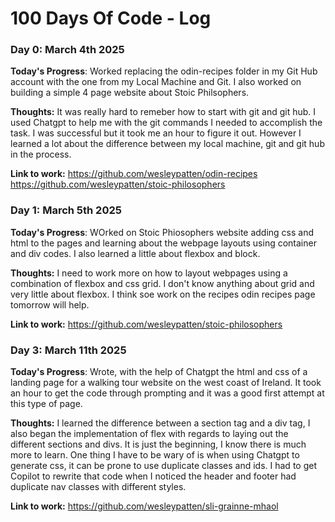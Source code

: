 # 100 Days Of Code - Log

### Day 0: March 4th 2025

**Today's Progress**: Worked replacing the odin-recipes folder in my Git Hub account with the one from my Local Machine and Git. I also worked on building a simple 4 page website about Stoic Philsophers.

**Thoughts:** It was really hard to remeber how to start with git and git hub. I used Chatgpt to help me with the git commands I needed to accomplish the task. I was successful but it took
me an hour to figure it out. However I learned a lot about the difference between my local machine, git and git hub in the process.

**Link to work:** 
https://github.com/wesleypatten/odin-recipes
https://github.com/wesleypatten/stoic-philosophers

### Day 1: March 5th 2025

**Today's Progress**: WOrked on Stoic Phiosophers website adding css and html to the pages and learning about the webpage layouts using container and div codes. I also learned a little about flexbox and block.

**Thoughts:** I need to work more on how to layout webpages using a combination of flexbox and css grid. I don't know anything about grid and very little about flexbox. I think soe work on the recipes odin recipes page tomorrow will help.

**Link to work:**
https://github.com/wesleypatten/stoic-philosophers

### Day 3: March 11th 2025

**Today's Progress**: Wrote, with the help of Chatgpt the html and css of a landing page for a walking tour website on the west coast of Ireland. It took an hour to get the code through prompting and it was a good first attempt at this type of page.

**Thoughts:** I learned the difference between a section tag and a div tag, I also began the implementation of flex with regards to laying out the different sections and divs. It is just the beginning, I know there is much more to learn. One thing I have to be wary of is when using Chatgpt to generate css, it can be prone to use duplicate classes and ids. I had to get Copilot to rewrite that code when I noticed the header and footer had duplicate nav classes with different styles.

**Link to work:** 
https://github.com/wesleypatten/sli-grainne-mhaol
